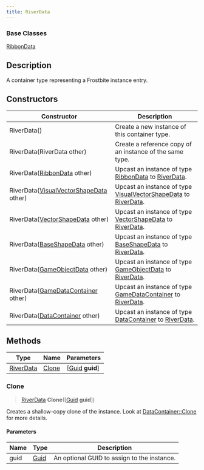 ```yaml
---
title: RiverData
---
```

### Base Classes

[RibbonData](RibbonData)

## Description

A container type representing a Frostbite instance entry.

## Constructors

| Constructor                                                          | Description                                                                                               |
| -------------------------------------------------------------------- | --------------------------------------------------------------------------------------------------------- |
| RiverData()                                                          | Create a new instance of this container type.                                                             |
| RiverData(RiverData other)                                           | Create a reference copy of an instance of the same type.                                                  |
| RiverData([RibbonData](RibbonData) other)                            | Upcast an instance of type [RibbonData](RibbonData) to [RiverData](RiverData).                            |
| RiverData([VisualVectorShapeData](VisualVectorShapeData) other)      | Upcast an instance of type [VisualVectorShapeData](VisualVectorShapeData) to [RiverData](RiverData).      |
| RiverData([VectorShapeData](VectorShapeData) other)                  | Upcast an instance of type [VectorShapeData](VectorShapeData) to [RiverData](RiverData).                  |
| RiverData([BaseShapeData](BaseShapeData) other)                      | Upcast an instance of type [BaseShapeData](BaseShapeData) to [RiverData](RiverData).                      |
| RiverData([GameObjectData](GameObjectData) other)                    | Upcast an instance of type [GameObjectData](GameObjectData) to [RiverData](RiverData).                    |
| RiverData([GameDataContainer](GameDataContainer) other)              | Upcast an instance of type [GameDataContainer](GameDataContainer) to [RiverData](RiverData).              |
| RiverData([DataContainer](/vext/ref/shared/class/datacontainer) other) | Upcast an instance of type [DataContainer](/vext/ref/shared/class/datacontainer) to [RiverData](RiverData). |

## Methods

| Type                   | Name            | Parameters                                     |
| ---------------------- | --------------- | ---------------------------------------------- |
| [RiverData](RiverData) | [Clone](#clone) | \[[Guid](/vext/ref/shared/class/guid) **guid**\] |

### Clone

> [RiverData](RiverData) **Clone**(\[[Guid](/vext/ref/shared/class/guid) **guid**\])

Creates a shallow-copy clone of the instance. Look at [DataContainer::Clone](/vext/ref/shared/class/datacontainer#clone) for more details.

#### Parameters

| Name | Type         | Description                                 |
| ---- | ------------ | ------------------------------------------- |
| guid | [Guid](Guid) | An optional GUID to assign to the instance. |
